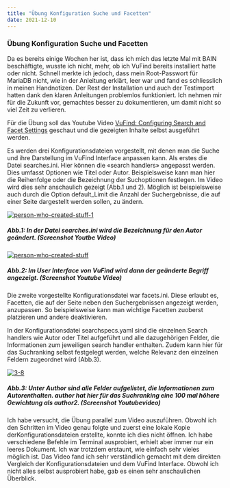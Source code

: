 ```yaml
---
title: "Übung Konfiguration Suche und Facetten"
date: 2021-12-10
---
```

<h3>Übung Konfiguration Suche und Facetten</h3>
<p>Da es bereits einige Wochen her ist, dass ich mich das letzte Mal mit BAIN beschäftigte, wusste ich nicht, mehr, ob ich VuFind bereits installiert hatte oder nicht. Schnell merkte ich jedoch, dass mein Root-Passwort für MariaDB nicht, wie in der Anleitung erklärt, leer war und fand es schliesslich in meinen Handnotizen. Der Rest der Installation und auch der Testimport hatten dank den klaren Anleitungen problemlos funktioniert. Ich nehmen mir für die Zukunft vor, gemachtes besser zu dokumentieren, um damit nicht so viel Zeit zu verlieren. </p>
<p>Für die Übung soll das Youtube Video <a href=" https://www.youtube.com/watch?v=qFbW8u9UQyM&list=PL5_8_wT3JpgE5rv38PwE2ulKlgzBY389y&index=5"> VuFind: Configuring Search and Facet Settings</a> geschaut und die gezeigten Inhalte selbst ausgeführt werden. </p>
<p>Es werden drei Konfigurationsdateien vorgestellt, mit denen man die Suche und ihre Darstellung im VuFind Interface anpassen kann. Als erstes die Datei searches.ini. Hier können die «search handlers» angepasst werden. Dies umfasst Optionen wie Titel oder Autor. Beispielsweise kann man hier die Reihenfolge oder die Bezeichnung der Suchoptionen festlegen. Im Video wird dies sehr anschaulich gezeigt (Abb.1 und 2). Möglich ist beispielsweise auch durch die Option default_Limit die Anzahl der Suchergebnisse, die auf einer Seite dargestellt werden sollen, zu ändern.</p>
<a href="https://ibb.co/y5Lw4k5"><img src="https://i.ibb.co/k0YRmD0/person-who-created-stuff-1.png" alt="person-who-created-stuff-1" border="0"></a>
<h5><i>Abb.1: In der Datei searches.ini wird die Bezeichnung für den Autor geändert. (Screenshot Youtbe Video) </i></h5>


<a href="https://ibb.co/KWJ2sPQ"><img src="https://i.ibb.co/zZzX2ML/person-who-created-stuff.png" alt="person-who-created-stuff" border="0"></a>
<h5><i>Abb.2: Im User Interface von VuFind wird dann der geänderte Begriff angezeigt. (Screenshot Youtube Video)</i></h5>

<p>Die zweite vorgestellte Konfigurationsdatei war facets.ini. Diese erlaubt es, Facetten, die auf der Seite neben den Suchergebnissen angezeigt werden, anzupassen. So beispielsweise kann man wichtige Facetten zuoberst platzieren und andere deaktivieren.</p>
<p> In der Konfigurationsdatei searchspecs.yaml sind die einzelnen Search handlers wie Autor oder Titel aufgeführt und alle dazugehörigen Felder, die Informationen zum jeweiligen search handler enthalten. Zudem kann hier für das Suchranking selbst festgelegt werden, welche Relevanz den einzelnen Feldern zugeordnet wird (Abb.3). </p>
<a href="https://ibb.co/wM2dG35"><img src="https://i.ibb.co/Lns0jbV/3-8.png" alt="3-8" border="0"></a>
<h5><i>Abb.3: Unter Author sind alle Felder aufgelistet, die Informationen zum Autorenthalten. author hat hier für das Suchranking eine 100 mal höhere Gewichtung als author2. (Screenshot Youtubevideo)</i></h5>

<p>Ich habe versucht, die Übung parallel zum Video auszuführen. Obwohl ich den Schritten im Video genau folgte und zuerst eine lokale Kopie derKonfigurationsdateien erstellte, konnte ich dies nicht öffnen. Ich habe verschiedene Befehle im Terminal ausprobiert, erhielt aber immer nur ein leeres Dokument. Ich war trotzdem erstaunt, wie einfach sehr vieles möglich ist. Das Video fand ich sehr verständlich gemacht mit dem direkten Vergleich der Konfigurationsdateien und dem VuFind Interface. Obwohl ich nicht alles selbst ausprobiert habe, gab es einen sehr anschaulichen Überblick. </p>


